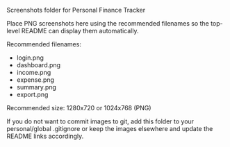 Screenshots folder for Personal Finance Tracker

Place PNG screenshots here using the recommended filenames so the top-level README can display them automatically.

Recommended filenames:
- login.png
- dashboard.png
- income.png
- expense.png
- summary.png
- export.png

Recommended size: 1280x720 or 1024x768 (PNG)

If you do not want to commit images to git, add this folder to your personal/global .gitignore or keep the images elsewhere and update the README links accordingly.
